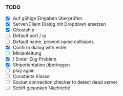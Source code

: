 ### TODO

- [x] Auf gültige Eingaben überprüfen
- [x] Server/Client Dialog mit Dropdown ersetzen
- [x] Ghostship
- [ ] Default port / ip
- [ ] Default name, prevent name collisions
- [x] Confirm dialog with enter
- [ ] Minianleitung
- [x] ! Erster Zug Problem
- [x] Shiporientation übertragen
- [ ] play again
- [ ] Constants Klasse
- [ ] Socket connection checker to detect dead server
- [ ] Schiff gesunken Nachricht!